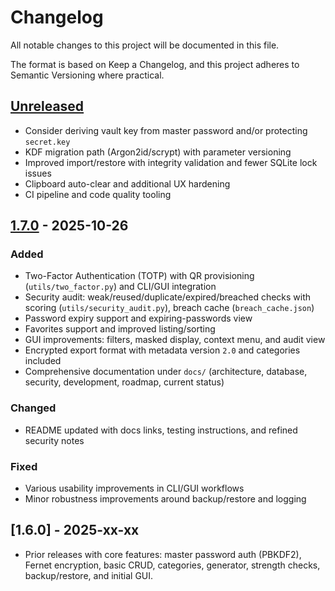 # Changelog

All notable changes to this project will be documented in this file.

The format is based on Keep a Changelog, and this project adheres to Semantic Versioning where practical.

## [Unreleased]

- Consider deriving vault key from master password and/or protecting `secret.key`
- KDF migration path (Argon2id/scrypt) with parameter versioning
- Improved import/restore with integrity validation and fewer SQLite lock issues
- Clipboard auto-clear and additional UX hardening
- CI pipeline and code quality tooling

## [1.7.0] - 2025-10-26

### Added

- Two-Factor Authentication (TOTP) with QR provisioning (`utils/two_factor.py`) and CLI/GUI integration
- Security audit: weak/reused/duplicate/expired/breached checks with scoring (`utils/security_audit.py`), breach cache (`breach_cache.json`)
- Password expiry support and expiring-passwords view
- Favorites support and improved listing/sorting
- GUI improvements: filters, masked display, context menu, and audit view
- Encrypted export format with metadata version `2.0` and categories included
- Comprehensive documentation under `docs/` (architecture, database, security, development, roadmap, current status)

### Changed

- README updated with docs links, testing instructions, and refined security notes

### Fixed

- Various usability improvements in CLI/GUI workflows
- Minor robustness improvements around backup/restore and logging

## [1.6.0] - 2025-xx-xx

- Prior releases with core features: master password auth (PBKDF2), Fernet encryption, basic CRUD, categories, generator, strength checks, backup/restore, and initial GUI.

[Unreleased]: https://github.com/ArcheWizard/password-manager/compare/v1.7.0...HEAD
[1.7.0]: https://github.com/ArcheWizard/password-manager/releases/tag/v1.7.0
